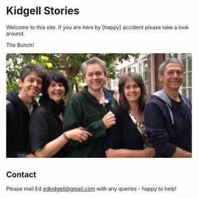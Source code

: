 # Kidgell Stories

Welcome to this site. If you are here by [happy] accident please take a look around.

The Bunch!

![The Kids!](/assets/images/photo-2-cropped.jpg)

## Contact

Please mail Ed <edkidgell@gmail.com> with any queries - happy to help!

